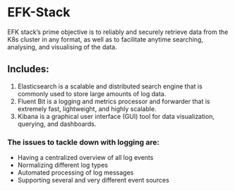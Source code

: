 # EFK-Stack

EFK stack’s prime objective is to reliably and securely retrieve data from the K8s cluster in any format, as well as to facilitate anytime searching, analysing, and visualising of the data.

## Includes:

1) Elasticsearch is a scalable and distributed search engine that is commonly used to store large amounts of log data. 
2) Fluent Bit is a logging and metrics processor and forwarder that is extremely fast, lightweight, and highly scalable. 
3) Kibana is a graphical user interface (GUI) tool for data visualization, querying, and dashboards. 

### The issues to tackle down with logging are:

* Having a centralized overview of all log events
* Normalizing different log types
* Automated processing of log messages
* Supporting several and very different event sources


